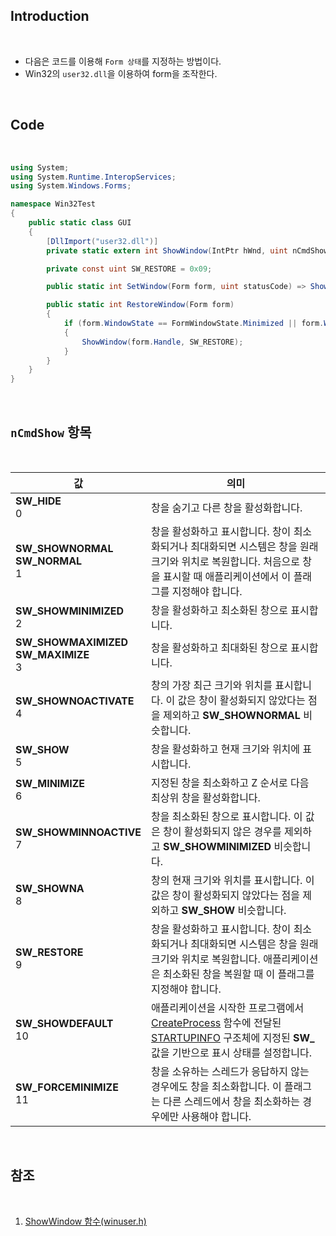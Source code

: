 ## Introduction

<br>

- 다음은 코드를 이용해 `Form 상태`를 지정하는 방법이다.
- Win32의 `user32.dll`을 이용하여 form을 조작한다.

<br>

## Code

<br>

```cs
using System;
using System.Runtime.InteropServices;
using System.Windows.Forms;

namespace Win32Test
{
    public static class GUI
    {
        [DllImport("user32.dll")]
        private static extern int ShowWindow(IntPtr hWnd, uint nCmdShow);

        private const uint SW_RESTORE = 0x09;

        public static int SetWindow(Form form, uint statusCode) => ShowWindow(form.Handle, statusCode);

        public static int RestoreWindow(Form form)
        {
            if (form.WindowState == FormWindowState.Minimized || form.WindowState == FormWindowState.Maximized)
            {
                ShowWindow(form.Handle, SW_RESTORE);
            }
        }
    }
}
```

<br>

## `nCmdShow` 항목

<br>

<table aria-label="테이블 1" class="table table-sm">
<thead>
<tr>
<th>값</th>
<th>의미</th>
</tr>
</thead>
<tbody>
<tr>
<td><strong>SW_HIDE</strong><br>0</td>
<td>창을 숨기고 다른 창을 활성화합니다.</td>
</tr>
<tr>
<td><strong>SW_SHOWNORMAL</strong><br><strong>SW_NORMAL</strong><br>1</td>
<td>창을 활성화하고 표시합니다. 창이 최소화되거나 최대화되면 시스템은 창을 원래 크기와 위치로 복원합니다. 처음으로 창을 표시할 때 애플리케이션에서 이 플래그를 지정해야 합니다.</td>
</tr>
<tr>
<td><strong>SW_SHOWMINIMIZED</strong><br>2</td>
<td>창을 활성화하고 최소화된 창으로 표시합니다.</td>
</tr>
<tr>
<td><strong>SW_SHOWMAXIMIZED</strong><br><strong>SW_MAXIMIZE</strong><br>3</td>
<td>창을 활성화하고 최대화된 창으로 표시합니다.</td>
</tr>
<tr>
<td><strong>SW_SHOWNOACTIVATE</strong><br>4</td>
<td>창의 가장 최근 크기와 위치를 표시합니다. 이 값은 창이 활성화되지 않았다는 점을 제외하고 <strong>SW_SHOWNORMAL</strong> 비슷합니다.</td>
</tr>
<tr>
<td><strong>SW_SHOW</strong><br>5</td>
<td>창을 활성화하고 현재 크기와 위치에 표시합니다.</td>
</tr>
<tr>
<td><strong>SW_MINIMIZE</strong><br>6</td>
<td>지정된 창을 최소화하고 Z 순서로 다음 최상위 창을 활성화합니다.</td>
</tr>
<tr>
<td><strong>SW_SHOWMINNOACTIVE</strong><br>7</td>
<td>창을 최소화된 창으로 표시합니다. 이 값은 창이 활성화되지 않은 경우를 제외하고 <strong>SW_SHOWMINIMIZED</strong> 비슷합니다.</td>
</tr>
<tr>
<td><strong>SW_SHOWNA</strong><br>8</td>
<td>창의 현재 크기와 위치를 표시합니다. 이 값은 창이 활성화되지 않았다는 점을 제외하고 <strong>SW_SHOW</strong> 비슷합니다.</td>
</tr>
<tr>
<td><strong>SW_RESTORE</strong><br>9</td>
<td>창을 활성화하고 표시합니다. 창이 최소화되거나 최대화되면 시스템은 창을 원래 크기와 위치로 복원합니다. 애플리케이션은 최소화된 창을 복원할 때 이 플래그를 지정해야 합니다.</td>
</tr>
<tr>
<td><strong>SW_SHOWDEFAULT</strong><br>10</td>
<td>애플리케이션을 시작한 프로그램에서 <a href="https://learn.microsoft.com/ko-kr/windows/win32/api/processthreadsapi/nf-processthreadsapi-createprocessa" data-linktype="absolute-path">CreateProcess</a> 함수에 전달된 <a href="https://learn.microsoft.com/ko-kr/windows/win32/api/processthreadsapi/ns-processthreadsapi-startupinfoa" data-linktype="absolute-path">STARTUPINFO</a> 구조체에 지정된 <strong>SW_</strong> 값을 기반으로 표시 상태를 설정합니다.</td>
</tr>
<tr>
<td><strong>SW_FORCEMINIMIZE</strong><br>11</td>
<td>창을 소유하는 스레드가 응답하지 않는 경우에도 창을 최소화합니다. 이 플래그는 다른 스레드에서 창을 최소화하는 경우에만 사용해야 합니다.</td>
</tr>
</tbody>
</table>

<br>

## 참조

<br>

1. [ShowWindow 함수(winuser.h)](https://learn.microsoft.com/ko-kr/windows/win32/api/winuser/nf-winuser-showwindow)